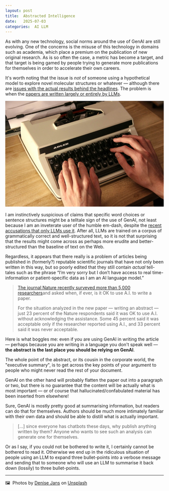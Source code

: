 ```yaml
---
layout: post
title:  Abstracted Intelligence
date:   2025-07-03
categories:  AI LLM
---
```


As with any new technology, social norms around the use of GenAI are still evolving. One of the concerns is the misuse of this technology in domains such as academia, which place a premium on the publication of new original research. As is so often the case, a metric has become a target, and that target is being gamed by people trying to generate more publications for themselves in order to accelerate their own careers.

It's worth noting that the issue is *not* of someone using a hypothetical model to explore novel molecular structures or whatever — although there are [issues with the actual results behind the headlines](https://www.theregister.com/2024/01/31/ai_chemistry_research_disputed/). The problem is when the [papers are written largely or entirely by LLMs](https://www.nytimes.com/2025/07/02/health/ai-chatgpt-research-papers.html?unlocked_article_code=1.Tk8.t9m6.Uw9wC-2lSPI0&smid=url-share).

![Old-school typewriter](/images/denise-jans-dDm-GcvPnqg-unsplash.jpg)

I am instinctively suspicious of claims that specific word choices or sentence structures might be a telltale sign of the use of GenAI, not least because I am an inveterate user of the humble em-dash, despite the [recent accusations that only LLMs use it](https://www.rollingstone.com/culture/culture-features/chatgpt-hypen-em-dash-ai-writing-1235314945/). After all, LLMs are trained on a corpus of grammatically correct and well-structured text, so it is not that surprising that the results might come across as perhaps more erudite and better-structured than the baseline of text on the Web.

Regardless, it appears that there really is a problem of articles being published in (formerly?) reputable scientific journals that have not only been written in this way, but so poorly edited that they still contain *actual* tell-tales such as the phrase “I’m very sorry but I don’t have access to real time-information or patient-specific data as I am an AI language model.”

> [The journal Nature recently surveyed more than 5,000 researchers](https://www.nature.com/articles/d41586-025-01463-8)and asked when, if ever, is it OK to use A.I. to write a paper.
> 
> For the situation analyzed in the new paper — writing an abstract — just 23 percent of the Nature respondents said it was OK to use A.I. without acknowledging the assistance. Some 45 percent said it was acceptable only if the researcher reported using A.I., and 33 percent said it was never acceptable.

Here is what boggles me: even if you are using GenAI in writing the article — perhaps because you are writing in a language you don't speak well — **the abstract is the last place you should be relying on GenAI**. 

The whole point of the abstract, or its cousin in the corporate world, the "executive summary", is to get across the key points of your argument to people who might never read the rest of your document. 

GenAI on the other hand will probably flatten the paper out into a paragraph or two, but there is no guarantee that the content will be actually what is most important — or of course that hallucinated/confabulated material has been inserted from elsewhere!

Sure, GenAI is mostly pretty good at summarising information, but readers can do that for themselves. Authors should be much more intimately familiar with their own data and should be able to distill what is actually important. 

> \[…\] since everyone has chatbots these days, why publish anything written by them? Anyone who wants to see such an analysis can generate one for themselves.

Or as I say, if you could not be bothered to write it, I certainly cannot be bothered to read it. Otherwise we end up in the ridiculous situation of people using an LLM to expand three bullet-points into a verbose message and sending that to someone who will use an LLM to summarise it back down (lossily) to three bullet-points.

***

🖼️  Photos by [Denise Jans](http://dmjproduction.nl/) on [Unsplash](https://www.unsplash.com)